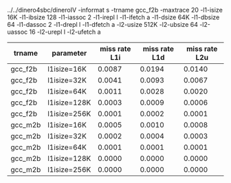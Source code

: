 ../../dinero4sbc/dineroIV -informat s -trname gcc_f2b -maxtrace 20 -l1-isize 16K -l1-ibsize 128 -l1-iassoc 2 -l1-irepl l -l1-ifetch a -l1-dsize 64K -l1-dbsize 64 -l1-dassoc 2 -l1-drepl l -l1-dfetch a -l2-usize 512K -l2-ubsize 64 -l2-uassoc 16 -l2-urepl l -l2-ufetch a

|trname|parameter|miss rate L1i|miss rate L1d|miss rate L2u|
|---|---|---|---|---|
|gcc_f2b|l1isize=16K|0.0087|0.0194|0.0140|
|gcc_f2b|l1isize=32K|0.0041|0.0093|0.0067|
|gcc_f2b|l1isize=64K|0.0011|0.0028|0.0020|
|gcc_f2b|l1isize=128K|0.0003|0.0009|0.0006|
|gcc_f2b|l1isize=256K|0.0001|0.0002|0.0001|
|gcc_m2b|l1isize=16K|0.0005|0.0010|0.0008|
|gcc_m2b|l1isize=32K|0.0002|0.0004|0.0003|
|gcc_m2b|l1isize=64K|0.0001|0.0001|0.0001|
|gcc_m2b|l1isize=128K|0.0000|0.0000|0.0000|
|gcc_m2b|l1isize=256K|0.0000|0.0000|0.0000|
